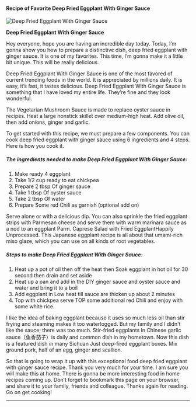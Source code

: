             

#### Recipe of Favorite Deep Fried Eggplant With Ginger Sauce

![Deep Fried Eggplant With Ginger Sauce](https://img-global.cpcdn.com/recipes/be78cae83aeb4495/751x532cq70/deep-fried-eggplant-with-ginger-sauce-recipe-main-photo.jpg)

**Deep Fried Eggplant With Ginger Sauce**

Hey everyone, hope you are having an incredible day today. Today, I’m gonna show you how to prepare a distinctive dish, deep fried eggplant with ginger sauce. It is one of my favorites. This time, I’m gonna make it a little bit unique. This will be really delicious.

Deep Fried Eggplant With Ginger Sauce is one of the most favored of current trending foods in the world. It is appreciated by millions daily. It is easy, it’s fast, it tastes delicious. Deep Fried Eggplant With Ginger Sauce is something that I have loved my entire life. They’re fine and they look wonderful.

The Vegetarian Mushroom Sauce is made to replace oyster sauce in recipes. Heat a large nonstick skillet over medium-high heat. Add olive oil, then add onions, ginger and garlic.

To get started with this recipe, we must prepare a few components. You can cook deep fried eggplant with ginger sauce using 6 ingredients and 4 steps. Here is how you cook it.

##### The ingredients needed to make Deep Fried Eggplant With Ginger Sauce:

1.  Make ready 4 eggplant
2.  Take 1/2 cup ready to eat chickpea
3.  Prepare 2 tbsp Of ginger sauce
4.  Take 1 tbsp Of oyster sauce
5.  Take 2 tbsp Of water
6.  Prepare Some red Chili as garnish (optional add on)

Serve alone or with a delicious dip. You can also sprinkle the fried eggplant strips with Parmesan cheese and serve them with warm marinara sauce as a nod to an eggplant Parm. Caprese Salad with Fried EggplantHappily Unprocessed. This Japanese eggplant recipe is all about that umami-rich miso glaze, which you can use on all kinds of root vegetables.

##### Steps to make Deep Fried Eggplant With Ginger Sauce:

1.  Heat up a pot of oil then off the heat then Soak eggplant in hot oil for 30 second then drain and set aside
2.  Heat up a pan and add in the DIY ginger sauce and oyster sauce and water and bring it to a boil
3.  Add eggplant in Low heat till sauce are thicken up about 2 minutes
4.  Top with chickpea serve TOP some additional red Chili and enjoy with some white rice.

I like the idea of baking eggplant because it uses so much less oil than stir frying and steaming makes it too waterlogged. But my family and I didn't like the sauce; there was too much. Stir-fried eggplants in Chinese garlic sauce（鱼香茄子）is daily and common dish in my hometown. Now this dish is a featured dish in many Sichuan Just deep-fired eggplant boxes. Mix ground pork, half of an egg, ginger and scallion.

So that is going to wrap it up with this exceptional food deep fried eggplant with ginger sauce recipe. Thank you very much for your time. I am sure you will make this at home. There is gonna be more interesting food in home recipes coming up. Don’t forget to bookmark this page on your browser, and share it to your family, friends and colleague. Thanks again for reading. Go on get cooking!

* * *
